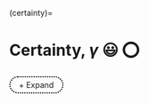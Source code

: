 (certainty)=
# Certainty, *γ* 😃 ⭕️

<style>
  /* Apply styles only to elements with the custom class */
  .custom-details summary {
    list-style: none;  /* Remove default dropdown triangle */
    cursor: pointer;
    font-weight: normal; /* Normal text weight */
    display: inline-block;
    padding: 5px 15px;
    border: 2px dotted black; /* Dotted circle */
    border-radius: 20px; /* Make it rounded */
    text-align: center;
    transition: color 0.3s ease-in-out; /* Smooth transition */
  }

  .custom-details summary:hover {
    color: lightgray; /* Change text color on hover */
  }

  .custom-details summary::-webkit-details-marker {
    display: none; /* Remove marker in WebKit (Chrome, Safari) */
  }
</style>

<details class="custom-details">
  <summary>+ Expand</summary>
  <iframe src="../pdfs/CJCS_Memo.pdf" width="100%" height="1000px" style="borders:none"></iframe>
  <blockquote style="border-left: 4px solid #ccc; padding-left: 10px; color: #555;">
     <em>
     <p>The first portrait of Gen. Milley, from his time as the U.S. military's top officer, was removed from the Pentagon last week on Inauguration Day less than two hours after President Trump was sworn into office. </p>
           
   <p>The now retired Gen. Milley and other former senior Trump aides had been assigned personal security details ever since Iran vowed revenge for the killing of Qasem Soleimani in a drone strike in 2020 ordered by Trump in his first term.</p>

   <p>On "Fox News Sunday," the chairman of the Senate Intelligence Committee, Tom Cotton said he hoped President Trump would "revisit" the decision to pull the protective security details from John Bolton, Mike Pompeo and Brian Hook who previously served under Trump.</p> 

   <p>Asked why these actions were being taken, a senior administration official who requested anonymity replied, "There is a new era of accountability in the Defense Department under President Trump's leadership—and that's exactly what the American people expect."</p>

   <p>Gen. Milley served as chairman of the Joint Chiefs of Staff from 2019 to 2023 under both Presidents Trump and Biden.</p>
    </em>
   <p>--<a href="https://www.foxnews.com/politics/white-house-pulling-gen-milleys-security-detail-clearance-panel-may-face-demotion-retirement.amp"> Fox News</a></p>

 </blockquote>
</details>

<script>
  document.addEventListener("DOMContentLoaded", function() {
    const details = document.querySelector(".custom-details");
    const summary = details.querySelector("summary");

    details.addEventListener("toggle", function() {
      summary.textContent = details.open ? "- Collapse" : "+ Expand";
    });
  });
</script>

<p></p>
<p></p>



```{bibliography}
```

